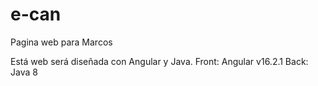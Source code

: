 # e-can
Pagina web para Marcos


Está web será diseñada con Angular y Java.
Front:                Angular v16.2.1
Back:                 Java 8
